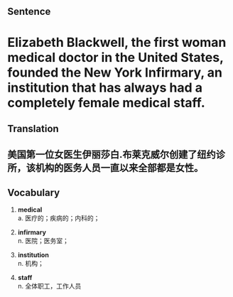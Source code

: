 ## Sentence

<h1>Elizabeth Blackwell, the first woman medical doctor in the United States, founded the New York Infirmary, an institution that has always had a completely female medical staff.</h1>

## Translation

<h2>美国第一位女医生伊丽莎白.布莱克威尔创建了纽约诊所，该机构的医务人员一直以来全部都是女性。</h2>


## Vocabulary     

1. **medical**     
a. 医疗的；疾病的；内科的；      

2. **infirmary**      
n. 医院；医务室；      

3. **institution**       
n. 机构；      

4. **staff**      
n. 全体职工，工作人员     


